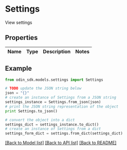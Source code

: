# Settings

View settings

## Properties

Name | Type | Description | Notes
------------ | ------------- | ------------- | -------------

## Example

```python
from odin_sdk.models.settings import Settings

# TODO update the JSON string below
json = "{}"
# create an instance of Settings from a JSON string
settings_instance = Settings.from_json(json)
# print the JSON string representation of the object
print Settings.to_json()

# convert the object into a dict
settings_dict = settings_instance.to_dict()
# create an instance of Settings from a dict
settings_form_dict = settings.from_dict(settings_dict)
```
[[Back to Model list]](../README.md#documentation-for-models) [[Back to API list]](../README.md#documentation-for-api-endpoints) [[Back to README]](../README.md)


